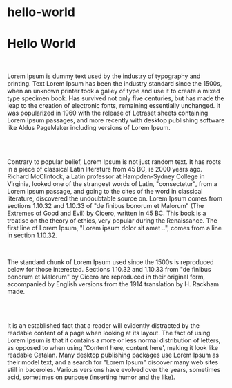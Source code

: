 # hello-world
<h1>Hello World</h1>
<br>
<p>Lorem Ipsum is dummy text used by the industry of typography and printing. Text Lorem Ipsum has been the industry standard since the 1500s, when an unknown printer took a galley of type and use it to create a mixed type specimen book. Has survived not only five centuries, but has made ​​the leap to the creation of electronic fonts, remaining essentially unchanged. It was popularized in 1960 with the release of Letraset sheets containing Lorem Ipsum passages, and more recently with desktop publishing software like Aldus PageMaker including versions of Lorem Ipsum. </p>
<br> <br>
<p>Contrary to popular belief, Lorem Ipsum is not just random text. It has roots in a piece of classical Latin literature from 45 BC, ie 2000 years ago. Richard McClintock, a Latin professor at Hampden-Sydney College in Virginia, looked one of the strangest words of Latin, "consectetur", from a Lorem Ipsum passage, and going to the cites of the word in classical literature, discovered the undoubtable source on. Lorem Ipsum comes from sections 1.10.32 and 1.10.33 of "de finibus bonorum et Malorum" (The Extremes of Good and Evil) by Cicero, written in 45 BC. This book is a treatise on the theory of ethics, very popular during the Renaissance. The first line of Lorem Ipsum, "Lorem ipsum dolor sit amet ..", comes from a line in section 1.10.32.</p>
<br>
<p>The standard chunk of Lorem Ipsum used since the 1500s is reproduced below for those interested. Sections 1.10.32 and 1.10.33 from "de finibus bonorum et Malorum" by Cicero are reproduced in their original form, accompanied by English versions from the 1914 translation by H. Rackham made.</p>
<br>
<br>
<p>It is an established fact that a reader will evidently distracted by the readable content of a page when looking at its layout. The fact of using Lorem Ipsum is that it contains a more or less normal distribution of letters, as opposed to when using 'Content here, content here', making it look like readable Catalan. Many desktop publishing packages use Lorem Ipsum as their model text, and a search for "Lorem Ipsum" discover many web sites still in baceroles. Various versions have evolved over the years, sometimes acid, sometimes on purpose (inserting humor and the like).</p>
